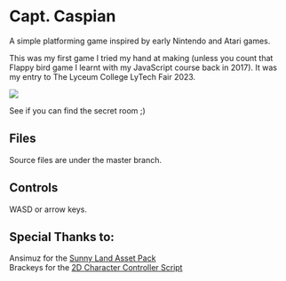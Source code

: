 # Capt. Caspian
A simple platforming game inspired by early Nintendo and Atari games.

This was my first game I tried my hand at making (unless you count that Flappy bird game I learnt with my JavaScript course back in 2017).
It was my entry to The Lyceum College LyTech Fair 2023.

![]([http://url/to/img.png](https://github.com/AliAbdullahSadiq/Capt_Caspian/blob/main/Capt%20Caspian%20Cover%20Art.jpg))

See if you can find the secret room ;)

## Files
Source files are under the master branch. 

## Controls

WASD or arrow keys.

## Special Thanks to:

Ansimuz for the [Sunny Land Asset Pack](https://assetstore.unity.com/packages/2d/characters/sunny-land-103349)   
Brackeys for the [2D Character Controller Script](https://github.com/Brackeys/2D-Character-Controller)
